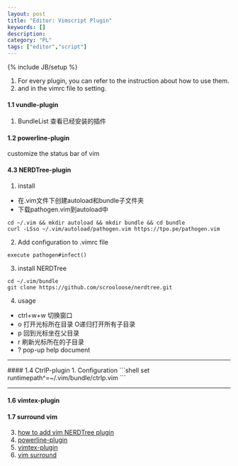 ```yaml
---
layout: post
title: "Editor: Vimscript Plugin"
keywords: []
description: 
category: "PL"
tags: ["editor","script"]
---
```

{% include JB/setup %}


1. For every plugin, you can refer to the instruction about how to use them.
2. and in the vimrc file to setting.

#### 1.1 vundle-plugin
1. BundleList 查看已经安装的插件

#### 1.2 powerline-plugin
customize the status bar of vim

#### 4.3 NERDTree-plugin

1. install
- 在.vim文件下创建autoload和bundle子文件夹
- 下载pathogen.vim到autoload中

```shell
cd ~/.vim && mkdir autoload && mkdir bundle && cd bundle
curl -LSso ~/.vim/autoload/pathogen.vim https://tpo.pe/pathogen.vim
```

2. Add configuration to .vimrc file

```shell
execute pathogen#infect()
```
3. install NERDTree

```shell
cd ~/.vim/bundle
git clone https://github.com/scrooloose/nerdtree.git
```

4. usage
- ctrl+w+w 切换窗口
- o 打开光标所在目录 O递归打开所有子目录
- p 回到光标坐在父目录
- r 刷新光标所在的子目录
- ? pop-up help document
<hr />
#### 1.4 CtrlP-plugin
1. Configuration
```shell
set runtimepath^=~/.vim/bundle/ctrlp.vim
```
<hr />

#### 1.6 vimtex-plugin
#### 1.7 surround vim


3. [how to add vim NERDTree plugin](https://github.com/johnbellone/vim) 
4. [powerline-plugin](https://github.com/powerline/powerline) 
5. [vimtex-plugin](https://github.com/lervag/vimtex) 
6. [vim surround](https://github.com/tpope/vim-surround)
